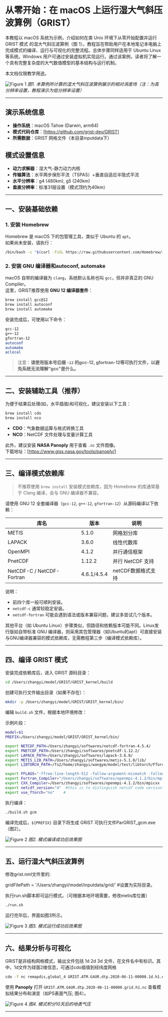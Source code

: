# 从零开始：在 macOS 上运行湿大气斜压波算例（GRIST）

本教程以 macOS 系统为示例，介绍如何在类 Unix 环境下从零开始配置并运行 GRIST 模式 的湿大气斜压波算例（图 1）。教程旨在帮助用户在本地笔记本电脑上完成模式的编译、运行与可视化的完整流程。总体步骤同样适用于 Ubuntu Linux 等系统。Windows 用户可通过安装虚拟机实现运行。通过该案例，读者将了解一个具有完整复杂度的大气数值模型的基本结构与运行机制。

本文档仅限教学用途。

![Figure 1](https://github.com/GRIST-Dev/GRIST-RunOnUrLapTop/blob/main/doc/dcmip-bw.png)
*图1. 本算例所计算的湿大气斜压波算例展示的相对涡度场（注：为高分辨率设置，教程演示为低分辨率设置）*

---

## 演示系统信息

- **操作系统**：macOS Tahoe (Darwin, arm64)
- **模式代码仓库**：[https://github.com/grist-dev/GRIST]
- **所需数据**：GRIST 网格文件（本目录inputdata下）

## 模式设置信息

- **动力求解器**：湿大气-静力动力内核
- **传输算法**：水平两步保形平流（TSPAS）+垂直自适应半隐式平流
- **水平分辨率**：g4 (480km), g5 (240km)
- **垂直分辨率**：标准31层设置（模式顶约为40km）

---

## 一、安装基础依赖

### 1. 安装 Homebrew

Homebrew 是 macOS 下的包管理工具，类似于 Ubuntu 的 `apt`。  
如果尚未安装，请执行：

```bash
/bin/bash -c "$(curl -fsSL https://raw.githubusercontent.com/Homebrew/install/HEAD/install.sh)"
```

### 2. 安装 GNU 编译器和autoconf, automake

macOS 自带的编译器为 `clang`，系统默认名称也叫 `gcc`，但并非真正的 GNU Compiler。  
这里，GRIST推荐使用 **GNU 12 编译器套件**：

```bash
brew install gcc@12
brew install autoconf
brew install automake
```

安装完成后，可使用以下命令：

```bash
gcc-12
g++-12
gfortran-12
autoconf
automake
aclocal
```

> 注意：**请使用版本号后缀 `-12` 的gcc-12, gfortran-12等可执行文件，以避免系统无法理解“gcc"是什么。**

---

## 二、安装辅助工具（推荐）

为便于结果后处理(如，水平插值)和可视化，建议安装以下工具：

```bash
brew install cdo
brew install nco
```

- **CDO**：气象数据运算与格式转换工具  
- **NCO**：NetCDF 文件处理与变量计算工具  

此外，建议安装 **NASA Panoply** 用于查看 `.nc` 文件图像。  
下载地址：[https://www.giss.nasa.gov/tools/panoply/]

---

## 三、编译模式依赖库

> 不推荐使用 `brew install` 安装模式依赖库，因为 Homebrew 的库通常基于 Clang 编译，会与 GNU 编译器不兼容。

请使用 GNU 12 全套编译器（`gcc-12`, `g++-12`, `gfortran-12`）从源码编译以下依赖：

| 库名 | 版本 | 说明 |
|------|------|------|
| METIS | 5.1.0 | 网格划分库 |
| LAPACK | 3.6.0 | 线性代数库 |
| OpenMPI | 4.1.2 | 并行通信框架 |
| PnetCDF | 1.12.2 | 并行 NetCDF 支持 |
| NetCDF-C / NetCDF-Fortran | 4.6.1/4.5.4 |netCDF数据格式支持 |

说明：
- 前四个库一般可顺利安装。
- `netcdf-c` 通常较稳定安装。
- `netcdf-fortran` 可能会遇到语法或版本兼容问题，建议多尝试几个版本。

其他平台（如 Ubuntu Linux）步骤类似，但路径和依赖版本可能不同。Linux发行版如自带标准 GNU 编译器，则采用其包管理器（如Ubuntu的apt）可直接安装与GNU编译器兼容的模式依赖库，无需教程第三步（编译模式依赖库）。

---

## 四、编译 GRIST 模式

安装完成依赖库后，进入 GRIST 源码目录：

```bash
cd /Users/zhangyi/model/GRIST/GRIST_kernel/build
```

创建可执行文件输出目录（如果不存在）：

```bash
mkdir -p /Users/zhangyi/model/GRIST/GRIST_kernel/bin/
```

编辑 `build.sh` 文件，根据本地环境修改：

示例片段：

```bash
model=$1
PREFIX=/Users/zhangyi/model/GRIST/GRIST_kernel/bin/

export NETCDF_PATH=/Users/zhangyi/softwares/netcdf-fortran-4.5.4/
export PNETCDF_PATH=/Users/zhangyi/softwares/pnetcdf-1.12.2/
export LAPACK_PATH=/Users/zhangyi/softwares/lapack-3.6.0/
export METIS_LIB_PATH=/Users/zhangyi/softwares/metis-5.1.0/lib/
export LIBTORCH_PATH=/fs2/home/zhangyi/wangym/model/test/libtorch/FTorch-intel   #本教程不需要设置

export FFLAGS="-ffree-line-length-512 -fallow-argument-mismatch -fallow-invalid-boz -m64"
export Fortran_Compiler="/Users/zhangyi/softwares/openmpi-4.1.2/bin/mpif90 ${FFLAGS}"
export CXX_Compiler=/Users/zhangyi/softwares/openmpi-4.1.2/bin/mpicxx
export netcdf_version="4"  #this is to distinguish netcdf code version(before 4.1 set 3; otherwise set 4)
export use_ftorch="no"    #
```

执行编译：

```bash
./build.sh gcm
```

编译完成后，`${PREFIX}` 目录下将生成 GRIST 可执行文件ParGRIST_gcm.exe（图2）。

![Figure 2](https://github.com/GRIST-Dev/GRIST-RunOnUrLapTop/blob/main/doc/Figure2_AfterCompile.png)
*图2. 模式编译成功后效果图*

---

## 五、运行湿大气斜压波算例

修改grist.nml文件里的: 

gridFilePath           = '/Users/zhangyi/model/inputdata/grid/' #设置为实际目录。

执行run.sh脚本即可运行模式。（可根据本地环境需要，修改metis库位置）

```bash
./run.sh
```

运行完毕后，界面如图3所示。

![Figure 3](https://github.com/GRIST-Dev/GRIST-RunOnUrLapTop/blob/main/doc/Figure3_AfterRun.png)
*图3. 模式运行成功后效果图*

---

## 六、结果分析与可视化

GRIST是非结构网格模式，输出文件包括 1d 2d 3d 文件，在文件名中有标识。其中，1d文件为球面2维信息，可通过cdo插值到经纬度网格

```bash
cdo -f nc remapdis,global_4 GRIST.ATM.G4UR.dtp.2020-06-11-00000.1d.h1.nc GRIST.ATM.G4UR.dtp.2020-06-11-00000.grid.h1.nc
```

使用 **Panoply** 打开 `GRIST.ATM.G4UR.dtp.2020-06-11-00000.grid.h1.nc` 查看模拟结果分布和演变（如PS表面气压; 图4）。

![Figure 4](https://github.com/GRIST-Dev/GRIST-RunOnUrLapTop/blob/main/doc/Figure4_PS.png)
*图4. 模式积分10天后的地表气压*


---

